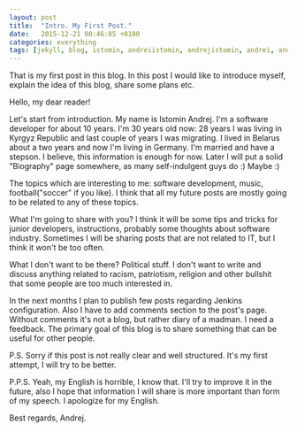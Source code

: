 ```yaml
---
layout: post
title:  "Intro. My First Post."
date:   2015-12-21 00:46:05 +0100
categories: everything
tags: [jekyll, blog, istomin, andreiistomin, andrejistomin, andrei, andrej, aistomin]
---
```

That is my first post in this blog. In this post I would like to introduce 
myself, explain the idea of this blog, share some plans etc.

Hello, my dear reader!

Let's start from introduction. My name is Istomin Andrej. I'm a 
software developer for about 10 years. I'm 30 years old now: 28 years I
was living in Kyrgyz Republic and last couple of years I was migrating.
I lived in Belarus about a two years and now I'm living in Germany. I'm married
and have a stepson. I believe, this information is enough for now. Later I will
put a solid "Biography" page somewhere, as many self-indulgent guys do :) 
Maybe :)

The topics which are interesting to me: software development, music, 
football("soccer" if you like). I think that all my future posts are mostly
going to be related to any of these topics.

What I'm going to share with you? I think it will be some tips and tricks for
junior developers, instructions, probably some thoughts about software industry.
Sometimes I will be sharing posts that are not related to IT, but I think it 
won't be too often.

What I don't want to be there? Political stuff. I don't want to write and
discuss anything related to racism, patriotism, religion and other bullshit 
that some people are too much interested in.

In the next months I plan to publish few posts regarding Jenkins configuration. 
Also I have to add comments section to the post's page. Without comments it's 
not a blog, but rather diary of a madman. I need a feedback. The primary goal of
this blog is to share something that can be useful for other people. 

P.S. Sorry if this post is not really clear and well structured. It's my first
attempt, I will try to be better.

P.P.S. Yeah, my English is horrible, I know that. I'll try to improve it in the
future, also I hope that information I will share is more important than form of
my speech. I apologize for my English.

Best regards,
Andrej.
